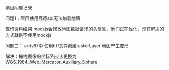 项目问题记录

问题1：项目使用高德api无法加载地图

查询资料结果
mockjs会修改地图数据请求的头信息，他们正在优化，现在解决的方式就是不使用mockjs

问题二：
antv/l7中 使用tiff文件创建rasterLayer 地图产生变形

解决：栅格图像的坐标系应该更换为 WGS_1984_Web_Mercator_Auxiliary_Sphere
